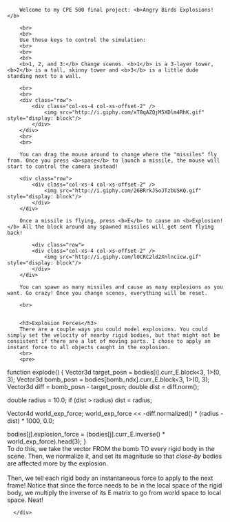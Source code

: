 
        Welcome to my CPE 500 final project: <b>Angry Birds Explosions!</b>
        
        <br>
        <br>
        Use these keys to control the simulation:
        <br>
        <br>
        <br>
        <b>1, 2, and 3:</b> Change scenes. <b>1</b> is a 3-layer tower, <b>2</b> is a tall, skinny tower and <b>3</b> is a little dude standing next to a wall.

        <br>
        <br>
        <div class="row">
            <div class="col-xs-4 col-xs-offset-2" />
                <img src="http://i.giphy.com/xT8qAZQjM5XDlm4RhK.gif" style="display: block"/>
            </div>
        </div>
        <br>
        <br>

        You can drag the mouse around to change where the "missiles" fly from. Once you press <b>space</b> to launch a missile, the mouse will start to control the camera instead!
        
        <div class="row">
            <div class="col-xs-4 col-xs-offset-2" />
                <img src="http://i.giphy.com/26BRrkJSoJTzbUSKQ.gif" style="display: block"/>
            </div>
        </div>

        Once a missile is flying, press <b>E</b> to cause an <b>Explosion!</b> All the block around any spawned missiles will get sent flying back!

			<div class="row">
            <div class="col-xs-4 col-xs-offset-2" />
                <img src="http://i.giphy.com/l0CRC2ld2Xnlncicw.gif" style="display: block"/>
            </div>
        </div>

        You can spawn as many missiles and cause as many explosions as you want. Go crazy! Once you change scenes, everything will be reset.

        <br>
        

        <h3>Explosion Forces</h3>
        There are a couple ways you could model explosions. You could simply set the velocity of nearby rigid bodies, but that might not be consistent if there are a lot of moving parts. I chose to apply an instant force to all objects caught in the explosion.
        <br>
        <pre>
function explode() {
   Vector3d target_posn = bodies[i].curr_E.block<3, 1>(0, 3);
   Vector3d bomb_posn = bodies[bomb_ndx].curr_E.block<3, 1>(0, 3);
   Vector3d diff = bomb_posn - target_posn;
   double dist = diff.norm();
   
   double radius = 10.0;
   if (dist > radius) dist = radius;
   
   Vector4d world_exp_force;
   world_exp_force << -diff.normalized() * (radius - dist) * 1000, 0.0;
   
   bodies[j].explosion_force = (bodies[j].curr_E.inverse() * world_exp_force).head(3);
}
</pre>
        <br>
        To do this, we take the vector FROM the bomb TO every rigid body in the scene. Then, we normalize it, and set its magnitude so that <i>close-by</i> bodies are affected more by the explosion.
        <br>
        <br>
        Then, we tell each rigid body an instantaneous force to apply to the next frame! Notice that since the force needs to be in the local space of the rigid body, we multiply the inverse of its E matrix to go from world space to local space. Neat!

      </div>
